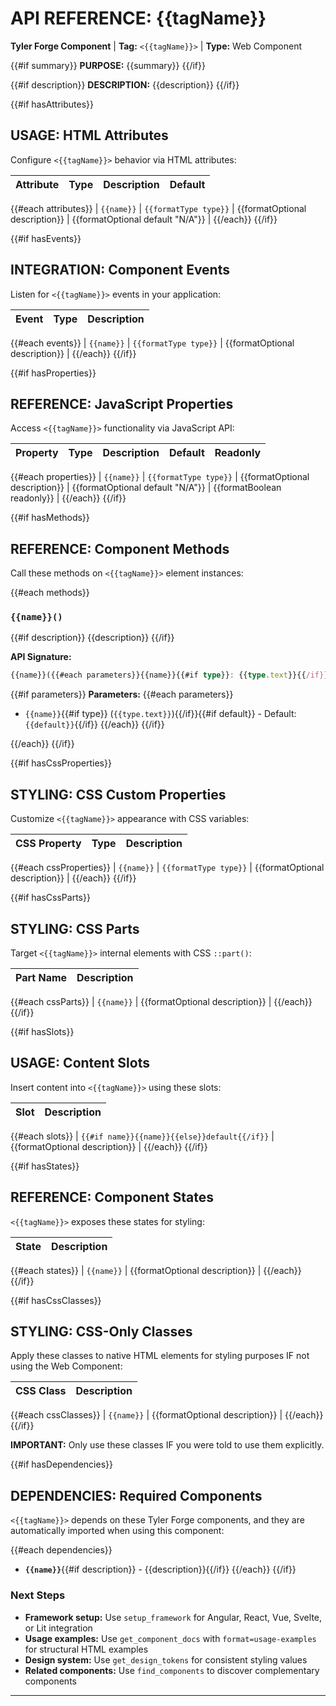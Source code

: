 # API REFERENCE: {{tagName}}

**Tyler Forge Component** | **Tag:** `<{{tagName}}>` | **Type:** Web Component

{{#if summary}}
**PURPOSE:** {{summary}}
{{/if}}

{{#if description}}
**DESCRIPTION:** {{description}}
{{/if}}

{{#if hasAttributes}}
## USAGE: HTML Attributes

Configure `<{{tagName}}>` behavior via HTML attributes:

| Attribute | Type | Description | Default |
|-----------|------|-------------|---------|
{{#each attributes}}
| `{{name}}` | `{{formatType type}}` | {{formatOptional description}} | {{formatOptional default "N/A"}} |
{{/each}}
{{/if}}

{{#if hasEvents}}
## INTEGRATION: Component Events

Listen for `<{{tagName}}>` events in your application:

| Event | Type | Description |
|-------|------|-------------|
{{#each events}}
| `{{name}}` | `{{formatType type}}` | {{formatOptional description}} |
{{/each}}
{{/if}}

{{#if hasProperties}}
## REFERENCE: JavaScript Properties

Access `<{{tagName}}>` functionality via JavaScript API:

| Property | Type | Description | Default | Readonly |
|----------|------|-------------|---------|----------|
{{#each properties}}
| `{{name}}` | `{{formatType type}}` | {{formatOptional description}} | {{formatOptional default "N/A"}} | {{formatBoolean readonly}} |
{{/each}}
{{/if}}

{{#if hasMethods}}
## REFERENCE: Component Methods

Call these methods on `<{{tagName}}>` element instances:

{{#each methods}}
### `{{name}}()`

{{#if description}}
{{description}}
{{/if}}

**API Signature:**
```typescript
{{name}}({{#each parameters}}{{name}}{{#if type}}: {{type.text}}{{/if}}{{#if default}} = {{default}}{{/if}}{{#unless @last}}, {{/unless}}{{/each}}){{#if return}}: {{return.type.text}}{{/if}}
```

{{#if parameters}}
**Parameters:**
{{#each parameters}}
- `{{name}}`{{#if type}} (`{{type.text}}`){{/if}}{{#if default}} - Default: `{{default}}`{{/if}}
{{/each}}
{{/if}}

{{/each}}
{{/if}}

{{#if hasCssProperties}}
## STYLING: CSS Custom Properties

Customize `<{{tagName}}>` appearance with CSS variables:

| CSS Property | Type | Description |
|--------------|------|-------------|
{{#each cssProperties}}
| `{{name}}` | `{{formatType type}}` | {{formatOptional description}} |
{{/each}}
{{/if}}

{{#if hasCssParts}}
## STYLING: CSS Parts

Target `<{{tagName}}>` internal elements with CSS `::part()`:

| Part Name | Description |
|-----------|-------------|
{{#each cssParts}}
| `{{name}}` | {{formatOptional description}} |
{{/each}}
{{/if}}

{{#if hasSlots}}
## USAGE: Content Slots

Insert content into `<{{tagName}}>` using these slots:

| Slot | Description |
|------|-------------|
{{#each slots}}
| `{{#if name}}{{name}}{{else}}default{{/if}}` | {{formatOptional description}} |
{{/each}}
{{/if}}

{{#if hasStates}}
## REFERENCE: Component States

`<{{tagName}}>` exposes these states for styling:

| State | Description |
|-------|-------------|
{{#each states}}
| `{{name}}` | {{formatOptional description}} |
{{/each}}
{{/if}}

{{#if hasCssClasses}}
## STYLING: CSS-Only Classes

Apply these classes to native HTML elements for styling purposes IF not using the Web Component:

| CSS Class | Description |
|-----------|-------------|
{{#each cssClasses}}
| `{{name}}` | {{formatOptional description}} |
{{/each}}
{{/if}}

**IMPORTANT:** Only use these classes IF you were told to use them explicitly.

{{#if hasDependencies}}
## DEPENDENCIES: Required Components

`<{{tagName}}>` depends on these Tyler Forge components, and they are automatically imported when using this component:

{{#each dependencies}}
- **`{{name}}`**{{#if description}} - {{description}}{{/if}}
{{/each}}
{{/if}}


### Next Steps
- **Framework setup:** Use `setup_framework` for Angular, React, Vue, Svelte, or Lit integration
- **Usage examples:** Use `get_component_docs` with `format=usage-examples` for structural HTML examples
- **Design system:** Use `get_design_tokens` for consistent styling values
- **Related components:** Use `find_components` to discover complementary components

---
